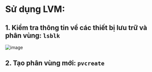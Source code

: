 # Sử dụng LVM:

## 1. Kiểm tra thông tin về các thiết bị lưu trữ và phân vùng: `lsblk`
![image](https://github.com/user-attachments/assets/d78c54ec-9696-4947-800d-1421c066a3ab)

## 2. Tạo phân vùng mới: `pvcreate`


